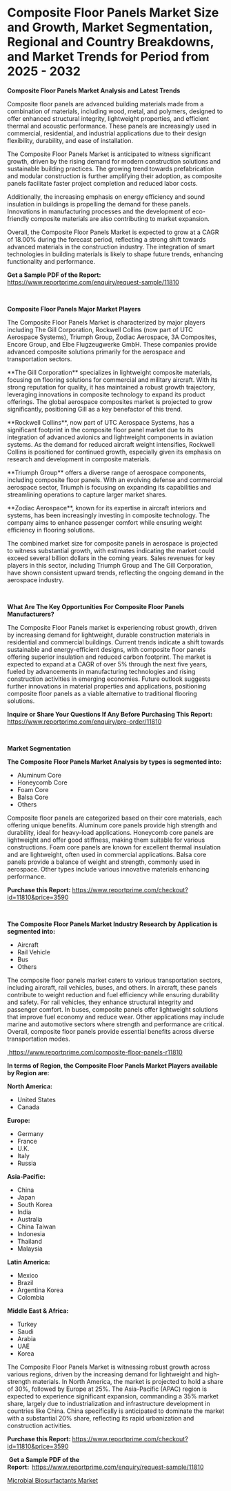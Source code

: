 <p><h1>Composite Floor Panels Market Size and Growth, Market Segmentation, Regional and Country Breakdowns, and Market Trends for Period from 2025 -  2032</h1></p><p><strong>Composite Floor Panels Market Analysis and Latest Trends</strong></p>
<p><p>Composite floor panels are advanced building materials made from a combination of materials, including wood, metal, and polymers, designed to offer enhanced structural integrity, lightweight properties, and efficient thermal and acoustic performance. These panels are increasingly used in commercial, residential, and industrial applications due to their design flexibility, durability, and ease of installation.</p><p>The Composite Floor Panels Market is anticipated to witness significant growth, driven by the rising demand for modern construction solutions and sustainable building practices. The growing trend towards prefabrication and modular construction is further amplifying their adoption, as composite panels facilitate faster project completion and reduced labor costs. </p><p>Additionally, the increasing emphasis on energy efficiency and sound insulation in buildings is propelling the demand for these panels. Innovations in manufacturing processes and the development of eco-friendly composite materials are also contributing to market expansion. </p><p>Overall, the Composite Floor Panels Market is expected to grow at a CAGR of 18.00% during the forecast period, reflecting a strong shift towards advanced materials in the construction industry. The integration of smart technologies in building materials is likely to shape future trends, enhancing functionality and performance.</p></p>
<p><strong>Get a Sample PDF of the Report:&nbsp;</strong> <a href="https://www.reportprime.com/enquiry/request-sample/11810?utm_campaign=2564&utm_medium=2&utm_source=Github&utm_content=ia&utm_term=17032025&utm_id=composite-floor-panels">https://www.reportprime.com/enquiry/request-sample/11810</a></p>
<p>&nbsp;</p>
<p><strong>Composite Floor Panels Major Market Players</strong></p>
<p><p>The Composite Floor Panels Market is characterized by major players including The Gill Corporation, Rockwell Collins (now part of UTC Aerospace Systems), Triumph Group, Zodiac Aerospace, 3A Composites, Encore Group, and Elbe Flugzeugwerke GmbH. These companies provide advanced composite solutions primarily for the aerospace and transportation sectors.</p><p>**The Gill Corporation** specializes in lightweight composite materials, focusing on flooring solutions for commercial and military aircraft. With its strong reputation for quality, it has maintained a robust growth trajectory, leveraging innovations in composite technology to expand its product offerings. The global aerospace composites market is projected to grow significantly, positioning Gill as a key benefactor of this trend.</p><p>**Rockwell Collins**, now part of UTC Aerospace Systems, has a significant footprint in the composite floor panel market due to its integration of advanced avionics and lightweight components in aviation systems. As the demand for reduced aircraft weight intensifies, Rockwell Collins is positioned for continued growth, especially given its emphasis on research and development in composite materials.</p><p>**Triumph Group** offers a diverse range of aerospace components, including composite floor panels. With an evolving defense and commercial aerospace sector, Triumph is focusing on expanding its capabilities and streamlining operations to capture larger market shares. </p><p>**Zodiac Aerospace**, known for its expertise in aircraft interiors and systems, has been increasingly investing in composite technology. The company aims to enhance passenger comfort while ensuring weight efficiency in flooring solutions.</p><p>The combined market size for composite panels in aerospace is projected to witness substantial growth, with estimates indicating the market could exceed several billion dollars in the coming years. Sales revenues for key players in this sector, including Triumph Group and The Gill Corporation, have shown consistent upward trends, reflecting the ongoing demand in the aerospace industry.</p></p>
<p>&nbsp;</p>
<p><strong>What Are The Key Opportunities For Composite Floor Panels Manufacturers?</strong></p>
<p><p>The Composite Floor Panels market is experiencing robust growth, driven by increasing demand for lightweight, durable construction materials in residential and commercial buildings. Current trends indicate a shift towards sustainable and energy-efficient designs, with composite floor panels offering superior insulation and reduced carbon footprint. The market is expected to expand at a CAGR of over 5% through the next five years, fueled by advancements in manufacturing technologies and rising construction activities in emerging economies. Future outlook suggests further innovations in material properties and applications, positioning composite floor panels as a viable alternative to traditional flooring solutions.</p></p>
<p><strong>Inquire or Share Your Questions If Any Before Purchasing This Report:</strong> <a href="https://www.reportprime.com/enquiry/pre-order/11810?utm_campaign=2564&utm_medium=2&utm_source=Github&utm_content=ia&utm_term=17032025&utm_id=composite-floor-panels">https://www.reportprime.com/enquiry/pre-order/11810</a></p>
<p>&nbsp;</p>
<p><strong>Market Segmentation</strong></p>
<p><strong>The Composite Floor Panels Market Analysis by types is segmented into:</strong></p>
<p><ul><li>Aluminum Core</li><li>Honeycomb Core</li><li>Foam Core</li><li>Balsa Core</li><li>Others</li></ul></p>
<p><p>Composite floor panels are categorized based on their core materials, each offering unique benefits. Aluminum core panels provide high strength and durability, ideal for heavy-load applications. Honeycomb core panels are lightweight and offer good stiffness, making them suitable for various constructions. Foam core panels are known for excellent thermal insulation and are lightweight, often used in commercial applications. Balsa core panels provide a balance of weight and strength, commonly used in aerospace. Other types include various innovative materials enhancing performance.</p></p>
<p><strong>Purchase this Report:&nbsp;</strong><a href="https://www.reportprime.com/checkout?id=11810&price=3590&utm_campaign=2564&utm_medium=2&utm_source=Github&utm_content=ia&utm_term=17032025&utm_id=composite-floor-panels">https://www.reportprime.com/checkout?id=11810&price=3590</a></p>
<p>&nbsp;</p>
<p><strong>The Composite Floor Panels Market Industry Research by Application is segmented into:</strong></p>
<p><ul><li>Aircraft</li><li>Rail Vehicle</li><li>Bus</li><li>Others</li></ul></p>
<p><p>The composite floor panels market caters to various transportation sectors, including aircraft, rail vehicles, buses, and others. In aircraft, these panels contribute to weight reduction and fuel efficiency while ensuring durability and safety. For rail vehicles, they enhance structural integrity and passenger comfort. In buses, composite panels offer lightweight solutions that improve fuel economy and reduce wear. Other applications may include marine and automotive sectors where strength and performance are critical. Overall, composite floor panels provide essential benefits across diverse transportation modes.</p></p>
<p><a href="https://www.reportprime.com/composite-floor-panels-r11810?utm_campaign=2564&utm_medium=2&utm_source=Github&utm_content=ia&utm_term=17032025&utm_id=composite-floor-panels">&nbsp;https://www.reportprime.com/composite-floor-panels-r11810</a></p>
<p><strong>In terms of Region, the Composite Floor Panels Market Players available by Region are:</strong></p>
<p>
    <p> <strong> North America: </strong>
        <ul>
            <li>United States</li>
            <li>Canada</li>
        </ul>
        </p> 
    <p> <strong> Europe: </strong>
        <ul>
            <li>Germany</li>
            <li>France</li>
            <li>U.K.</li>
            <li>Italy</li>
            <li>Russia</li>
        </ul>
        </p> 
    <p> <strong> Asia-Pacific: </strong>
        <ul>
            <li>China</li>
            <li>Japan</li>
            <li>South Korea</li>
            <li>India</li>
            <li>Australia</li>
            <li>China Taiwan</li>
            <li>Indonesia</li>
            <li>Thailand</li>
            <li>Malaysia</li>
        </ul>
        </p> 
    <p> <strong> Latin America: </strong>
        <ul>
            <li>Mexico</li>
            <li>Brazil</li>
            <li>Argentina Korea</li>
            <li>Colombia</li>
        </ul>
        </p> 
    <p> <strong> Middle East & Africa: </strong>
        <ul>
            <li>Turkey</li>
            <li>Saudi</li>
            <li>Arabia</li>
            <li>UAE</li>
            <li>Korea</li>
        </ul>
    </p>
    </p>
<p><p>The Composite Floor Panels Market is witnessing robust growth across various regions, driven by the increasing demand for lightweight and high-strength materials. In North America, the market is projected to hold a share of 30%, followed by Europe at 25%. The Asia-Pacific (APAC) region is expected to experience significant expansion, commanding a 35% market share, largely due to industrialization and infrastructure development in countries like China. China specifically is anticipated to dominate the market with a substantial 20% share, reflecting its rapid urbanization and construction activities.</p></p>
<p><strong>Purchase this Report: </strong><a href="https://www.reportprime.com/checkout?id=11810&price=3590&utm_campaign=2564&utm_medium=2&utm_source=Github&utm_content=ia&utm_term=17032025&utm_id=composite-floor-panels">https://www.reportprime.com/checkout?id=11810&price=3590</a></p>
<p>&nbsp;<strong>Get a Sample PDF of the Report:&nbsp;&nbsp;</strong><a href="https://www.reportprime.com/enquiry/request-sample/11810?utm_campaign=2564&utm_medium=2&utm_source=Github&utm_content=ia&utm_term=17032025&utm_id=composite-floor-panels">https://www.reportprime.com/enquiry/request-sample/11810</a></p>
<p><strong></strong></p>
<p><p><a href="https://github.com/suleimannichelle7/Market-Research-Report-List-1/blob/main/microbial-biosurfactants-market.md?utm_campaign=2564&utm_medium=2&utm_source=Github&utm_content=ia&utm_term=17032025&utm_id=composite-floor-panels">Microbial Biosurfactants Market</a></p></p>